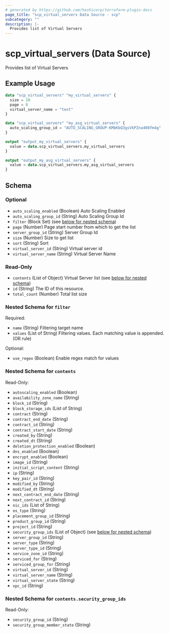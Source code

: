 ```yaml
---
# generated by https://github.com/hashicorp/terraform-plugin-docs
page_title: "scp_virtual_servers Data Source - scp"
subcategory: ""
description: |-
  Provides list of Virtual Servers
---
```


# scp_virtual_servers (Data Source)

Provides list of Virtual Servers

## Example Usage

```terraform
data "scp_virtual_servers" "my_virtual_servers" {
  size = 10
  page = 0
  virtual_server_name = "test"
}

data "scp_virtual_servers" "my_asg_virtual_servers" {
  auto_scaling_group_id = "AUTO_SCALING_GROUP-KMbKbQ3gsVkPZna408fm4g"
}

output "output_my_virtual_servers" {
  value = data.scp_virtual_servers.my_virtual_servers
}

output "output_my_asg_virtual_servers" {
  value = data.scp_virtual_servers.my_asg_virtual_servers
}
```

<!-- schema generated by tfplugindocs -->
## Schema

### Optional

- `auto_scaling_enabled` (Boolean) Auto Scaling Enabled
- `auto_scaling_group_id` (String) Auto Scaling Group Id
- `filter` (Block Set) (see [below for nested schema](#nestedblock--filter))
- `page` (Number) Page start number from which to get the list
- `server_group_id` (String) Server Group Id
- `size` (Number) Size to get list
- `sort` (String) Sort
- `virtual_server_id` (String) Virtual server id
- `virtual_server_name` (String) Virtual Server Name

### Read-Only

- `contents` (List of Object) Virtual Server list (see [below for nested schema](#nestedatt--contents))
- `id` (String) The ID of this resource.
- `total_count` (Number) Total list size

<a id="nestedblock--filter"></a>
### Nested Schema for `filter`

Required:

- `name` (String) Filtering target name
- `values` (List of String) Filtering values. Each matching value is appended. (OR rule)

Optional:

- `use_regex` (Boolean) Enable regex match for values


<a id="nestedatt--contents"></a>
### Nested Schema for `contents`

Read-Only:

- `autoscaling_enabled` (Boolean)
- `availability_zone_name` (String)
- `block_id` (String)
- `block_storage_ids` (List of String)
- `contract` (String)
- `contract_end_date` (String)
- `contract_id` (String)
- `contract_start_date` (String)
- `created_by` (String)
- `created_dt` (String)
- `deletion_protection_enabled` (Boolean)
- `dns_enabled` (Boolean)
- `encrypt_enabled` (Boolean)
- `image_id` (String)
- `initial_script_content` (String)
- `ip` (String)
- `key_pair_id` (String)
- `modified_by` (String)
- `modified_dt` (String)
- `next_contract_end_date` (String)
- `next_contract_id` (String)
- `nic_ids` (List of String)
- `os_type` (String)
- `placement_group_id` (String)
- `product_group_id` (String)
- `project_id` (String)
- `security_group_ids` (List of Object) (see [below for nested schema](#nestedobjatt--contents--security_group_ids))
- `server_group_id` (String)
- `server_type` (String)
- `server_type_id` (String)
- `service_zone_id` (String)
- `serviced_for` (String)
- `serviced_group_for` (String)
- `virtual_server_id` (String)
- `virtual_server_name` (String)
- `virtual_server_state` (String)
- `vpc_id` (String)

<a id="nestedobjatt--contents--security_group_ids"></a>
### Nested Schema for `contents.security_group_ids`

Read-Only:

- `security_group_id` (String)
- `security_group_member_state` (String)


